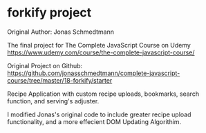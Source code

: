 # forkify project

Original Author: Jonas Schmedtmann 

The final project for The Complete JavaScript Course on Udemy https://www.udemy.com/course/the-complete-javascript-course/

Original Project on Github: https://github.com/jonasschmedtmann/complete-javascript-course/tree/master/18-forkify/starter

Recipe Application with custom recipe uploads, bookmarks, search function, and serving's adjuster. 

I modified Jonas's original code to include greater recipe upload functionality, and a more effecient DOM Updating Algorithim.
